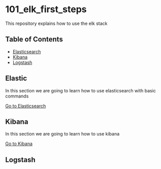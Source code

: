 # 101_elk_first_steps
This repository explains how to use the elk stack

## Table of Contents
* [Elasticsearch](#elasticsearch)
* [Kibana](#kibana)
* [Logstash](#logstash)

## Elastic
In this section we are going to learn how to use elasticsearch with basic commands

[Go to Elasticsearch](/elasticsearch)

## Kibana
In this section we are going to learn how to use kibana

[Go to Kibana](/kibana)

## Logstash
